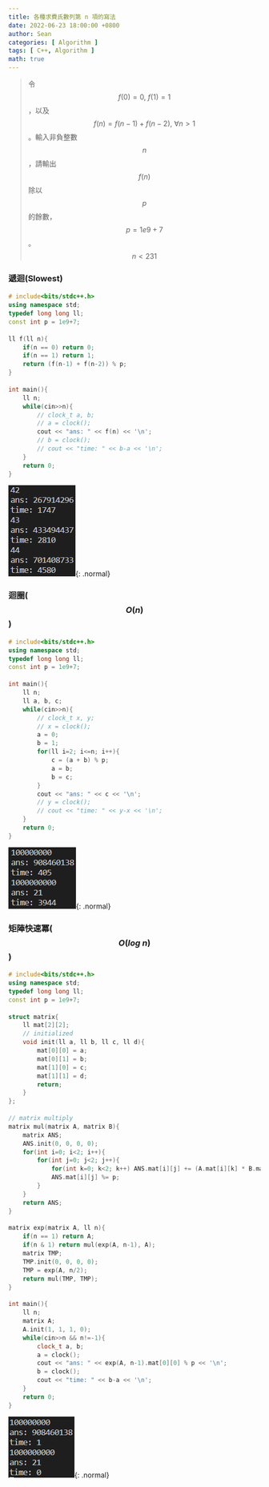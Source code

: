 ```yaml
---
title: 各種求費氏數列第 n 項的寫法
date: 2022-06-23 18:00:00 +0800
author: Sean
categories: [ Algorithm ]
tags: [ C++, Algorithm ]
math: true
---
```


> 令 $$f(0)=0,\ f(1)=1$$，以及 $$f(n)=f(n-1)+f(n-2),\  \forall n>1$$。輸入非負整數 $$n$$，請輸出 $$f(n)$$ 除以 $$p$$ 的餘數， $$p=1e9+7$$。$$n<231$$

### 遞迴(Slowest)
```cpp
# include<bits/stdc++.h>
using namespace std;
typedef long long ll;
const int p = 1e9+7;

ll f(ll n){
    if(n == 0) return 0;
    if(n == 1) return 1;
    return (f(n-1) + f(n-2)) % p;
}

int main(){
    ll n;
    while(cin>>n){
        // clock_t a, b;
        // a = clock();
        cout << "ans: " << f(n) << '\n';
        // b = clock();
        // cout << "time: " << b-a << '\n';
    }
    return 0;
}
```
![](/assets/img/post/fibonacci/zsKtCsA.png){: .normal}


### 迴圈($$O(n)$$)
```cpp
# include<bits/stdc++.h>
using namespace std;
typedef long long ll;
const int p = 1e9+7;

int main(){
    ll n;
    ll a, b, c;
    while(cin>>n){
        // clock_t x, y;
        // x = clock();
        a = 0;
        b = 1;
        for(ll i=2; i<=n; i++){
            c = (a + b) % p;
            a = b;
            b = c;
        }
        cout << "ans: " << c << '\n';
        // y = clock();
        // cout << "time: " << y-x << '\n';
    }
    return 0;
}
```
![](/assets/img/post/fibonacci/VGxH56F.png){: .normal}


### 矩陣快速冪($$O(log\ n)$$)
```cpp
# include<bits/stdc++.h>
using namespace std;
typedef long long ll;
const int p = 1e9+7;

struct matrix{
    ll mat[2][2];
    // initialized
    void init(ll a, ll b, ll c, ll d){
        mat[0][0] = a;
        mat[0][1] = b;
        mat[1][0] = c;
        mat[1][1] = d;
        return;
    }
};

// matrix multiply
matrix mul(matrix A, matrix B){
    matrix ANS;
    ANS.init(0, 0, 0, 0);
    for(int i=0; i<2; i++){
        for(int j=0; j<2; j++){
            for(int k=0; k<2; k++) ANS.mat[i][j] += (A.mat[i][k] * B.mat[k][j]) % p;
            ANS.mat[i][j] %= p;
        }
    }
    return ANS;
}

matrix exp(matrix A, ll n){
    if(n == 1) return A;
    if(n & 1) return mul(exp(A, n-1), A);
    matrix TMP;
    TMP.init(0, 0, 0, 0);
    TMP = exp(A, n/2);
    return mul(TMP, TMP);
}

int main(){
    ll n;
    matrix A;
    A.init(1, 1, 1, 0);
    while(cin>>n && n!=-1){
        clock_t a, b;
        a = clock();
        cout << "ans: " << exp(A, n-1).mat[0][0] % p << '\n';
        b = clock();
        cout << "time: " << b-a << '\n';
    }
    return 0;
}
```
![](/assets/img/post/fibonacci/Qho0xEo.png){: .normal}